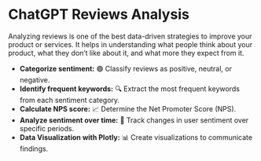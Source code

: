 # **ChatGPT Reviews Analysis**

Analyzing reviews is one of the best data-driven strategies to improve your product or services. It helps in understanding what people think about your product, what they don’t like about it, and what more they expect from it.

- **Categorize sentiment:** 🟢 Classify reviews as positive, neutral, or negative.
- **Identify frequent keywords:** 🔍 Extract the most frequent keywords from each sentiment category.
- **Calculate NPS score:** 📈 Determine the Net Promoter Score (NPS).
- **Analyze sentiment over time:** 📆 Track changes in user sentiment over specific periods.
- **Data Visualization with Plotly:** 📊 Create visualizations to communicate findings.
